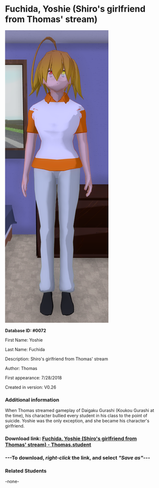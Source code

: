 # Fuchida, Yoshie (Shiro's girlfriend from Thomas' stream)

<img src="../../Files/Images/Fuchida, Yoshie (Shiro's girlfriend from Thomas' stream).png" title="Fuchida, Yoshie (Shiro's girlfriend from Thomas' stream) - Thomas">

**Database ID: #0072**

First Name: Yoshie

Last Name: Fuchida

Description: Shiro's girlfriend from Thomas' stream

Author: Thomas

First appearance: 7/28/2018

Created in version: V0.26

### Additional information

When Thomas streamed gameplay of Daigaku Gurashi (Koukou Gurashi at the time), his character bullied every student in his class to the point of suicide. Yoshie was the only exception, and she became his character's girlfriend.

### Download link: <a href="https://raw.githubusercontent.com/Arbiter1223/Daigaku-Gurashi-Custom-Students/master/Files/Student%20Files/Fuchida%2C%20Yoshie%20(Shiro's%20girlfriend%20from%20Thomas'%20stream)%20-%20Thomas.student">Fuchida, Yoshie (Shiro's girlfriend from Thomas' stream) - Thomas.student</a>

### ---**To download, _right-click_ the link, and select _"Save as"_**---

### Related Students

-none-
